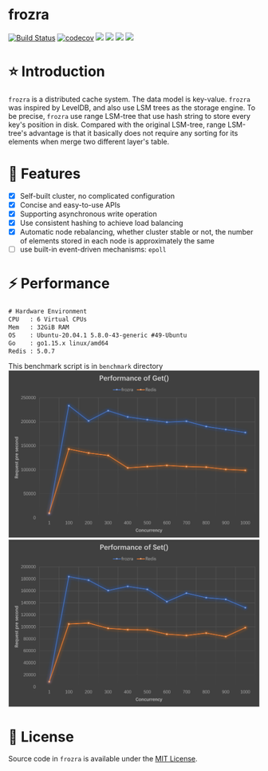 # frozra

[![Build Status](https://travis-ci.org/Pheomenon/frozra.svg?branch=master)](https://travis-ci.org/Pheomenon/frozra)
[![codecov](https://codecov.io/gh/Pheomenon/frozra/branch/master/graph/badge.svg?token=6PAVA00XGZ)](https://codecov.io/gh/Pheomenon/frozra)
![](https://img.shields.io/github/license/Pheomenon/frozra?color=blue)
![](https://img.shields.io/github/go-mod/go-version/Pheomenon/frozra)
![](https://img.shields.io/github/last-commit/Pheomenon/frozra?color=purple)
![](https://img.shields.io/github/stars/Pheomenon?affiliations=OWNER&style=social)
# :star: Introduction

`frozra` is a distributed cache system. The data model is key-value. `frozra` was inspired by LevelDB, and also use LSM trees as the storage engine. To be precise, `frozra` use range LSM-tree that use hash string to store every key's position in disk.  Compared with the original LSM-tree, range LSM-tree's advantage is that it basically does not require any sorting for its elements when merge two different layer's table.

# 🚀 Features

- [x] Self-built cluster, no complicated configuration
- [x] Concise and easy-to-use APIs
- [x] Supporting asynchronous write operation
- [x] Use consistent hashing to achieve load balancing
- [x] Automatic node rebalancing, whether cluster stable or not, the number of elements stored in each node is approximately the same
- [ ] use built-in event-driven mechanisms: `epoll`

# :zap: Performance
```
# Hardware Environment
CPU   : 6 Virtual CPUs
Mem   : 32GiB RAM
OS    : Ubuntu-20.04.1 5.8.0-43-generic #49-Ubuntu
Go    : go1.15.x linux/amd64
Redis : 5.0.7
```
This benchmark script is in `benchmark` directory
![get](https://raw.githubusercontent.com/Pheomenon/frozra/master/readme_source/get.png)
![set](https://raw.githubusercontent.com/Pheomenon/frozra/master/readme_source/set.png)

# :space_invader: License

Source code in `frozra` is available under the [MIT License](/LICENSE).
